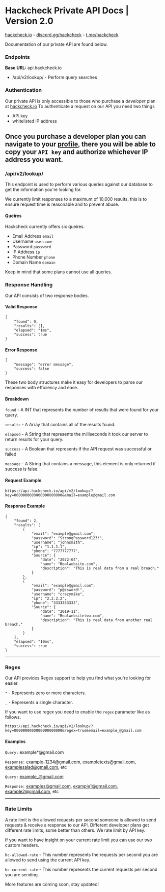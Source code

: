 # Hackcheck Private API Docs | Version 2.0
[hackcheck.io](https://hackcheck.io) - [discord.gg/hackcheck](https://discord.gg/hackcheck) - [t.me/hackcheck](https://t.me/hackcheck)

Documentation of our private API are found below.


### Endpoints
**Base URL:** api.hackcheck.io
* /api/v2/lookup/ - Perform query searches 

### Authentication
Our private API is only accessible to those who purchase a _developer_ plan at [hackcheck.io](https://hackcheck.io)
To authenticate a request on our API you need two things
- API key
- whitelisted IP address

Once you purchase a developer plan you can navigate to your [profile](https://hackcheck.io/profile), there you will be able to copy your `API key` and authorize whichever IP address you want.
---
### /api/v2/lookup/
This endpoint is used to perform various queries against our database to get the information you're looking for.

We currently limit responses to a maximum of 10,000 results, this is to ensure request time is reasonable and to prevent abuse.

#### Queires
Hackcheck currently offers six  queires.
- Email Address `email`
- Username      `username`
- Password      `password`
- IP Address    `ip`
- Phone Number  `phone`
- Domain Name   `domain`

Keep in mind that some plans cannot use all queries. 

### Response Handling
Our API consists of two response bodies.
#### Valid Response
```
{
    "found": 0,
    "results": [],
    "elapsed": "1ms",
    "success": true
}
```
#### Error Response
```
{
    "message": "error message",
    "success": false
}
```
These two body structures make it easy for developers to parse our responses with efficiency and ease. 

#### Breakdown
`found` - A INT that represents the number of results that were found for your query.

`results` - A Array that contains all of the results found.

`elapsed` - A String that represents the milliseconds it took our server to return results for your query.

`success` - A Boolean that represents if the API request was successful or failed

`message` - A String that contains a message, this element is only returned if success is false.

#### Request Example
```
https://api.hackcheck.io/api/v2/lookup/?key=0000000000000000000000&email=example@gmail.com
```
#### Response Example
```
{
    "found": 2,
    "results": [
        {
            "email": "example@gmail.com",
            "password": "StrongPassword123!",
            "username": "johnsmith",
            "ip": "1.1.1.1",
            "phone": "7777777777",
            "Source": {
                "date": "2022-04",
                "name": "Realwebsite.com",
                "description": "This is real data from a real breach."
            }
        },
        {
            "email": "example@gmail.com",
            "password": "p@ssword!",
            "username": "crazymike",
            "ip": "2.2.2.2",
            "phone": "3333333333",
            "Source": {
                "date": "2019-11",
                "name": "Realwebsitetwo.com",
                "description": "This is real data from another real breach."
            }
        }
    ],
    "elapsed": "10ms",
    "success": true
}
```
---
### Regex

Our API provides Regex support to help you find what you're looking for easier.

`*` - Represents zero or more characters.

`_` - Represents a single character.

If you want to use regex you need to enable the `regex` parameter like as follows.

`https://api.hackcheck.io/api/v2/lookup/?key=0000000000000000000000&regex=true&email=example_@gmail.com`

#### Examples
   
`Query:` example*@gmail.com

`Response:` example-1234@gmail.com, exampletexts@gmail.com, examplesalad@gmail.com, etc


`Query:` example_@gmail.com

`Response:` examples@gmail.com, example1@gmail.com, example2@gmail.com, etc

---
### Rate Limits

A rate limit is the allowed requests per second someone is allowed to send requests & receive a response to our API. Different developer plans get different rate limits, some better than others. We rate limit by API key.

If you want to have insight on your current rate limit you can use our two custom headers.

```hc-allowed-rate``` - This number represents the requests per second you are allowed to send using the current API key.

```hc-current-rate``` - This number represents the current requests per second you are sending.

More features are coming soon, stay updated!
